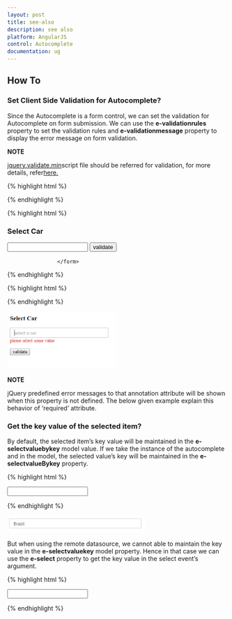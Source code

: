 ```yaml
---
layout: post
title: see-also
description: see also
platform: AngularJS
control: Autocomplete
documentation: ug
---
```



## How To

### Set Client Side Validation for Autocomplete?

Since the Autocomplete is a form control, we can set the validation for Autocomplete on form submission. We can use the **e-validationrules** property to set the validation rules and **e-validationmessage** property to display the error message on form validation.



**NOTE**

[jquery.validate.min](http://cdn.syncfusion.com/js/assets/external/jquery.validate.min.js)script file should be referred for validation, for more details, refer[here.](https://jqueryvalidation.org/documentation/)

{% highlight html %}


<!DOCTYPE html>
<html lang="en" ng-app="AutoCompleteApp">
<head>
    <title>Essential Studio for JavaScript : Angular JS Support for Autocomplete</title>
    <!-- Style sheet for default theme (flat azure) -->
    <link href="http://cdn.syncfusion.com/14.4.0.15/js/web/default-theme/ej.web.all.min.css" rel="stylesheet" />
    <!--Scripts-->
    <script src="http://cdn.syncfusion.com/js/assets/external/jquery-3.1.1.min.js" type="text/javascript"> </script>
    <script src="http://cdn.syncfusion.com/js/assets/external/jquery.validate.min.js" type="text/javascript"> </script>
    <script src="http://cdn.syncfusion.com/js/assets/external/angular.min.js"></script>
    <script type="text/javascript" src="http://cdn.syncfusion.com/14.4.0.15/js/web/ej.web.all.min.js "></script>
    <script src="http://cdn.syncfusion.com/14.4.0.15/js/common/ej.widget.angular.min.js"></script>
    <!--Add custom scripts here -->
</head>
<body ng-controller="AutocompleteCtrl">

</html>



{% endhighlight %}



{% highlight html %}


   <form id="form1">
                    <h3>Select Car</h3>
                            <input type="text" ej-autocomplete e-dataSource="dataList" e-multiSelectMode="multiselect" e-width="300" e-validationrules="validrules" e-validationmessage="validmessage" e-watermarktext="select a car" />
                        <input type="submit" value="validate" id="btn" />    

                    </form>


{% endhighlight %}



{% highlight html %}


<script type="text/javascript">
        $.validator.setDefaults({
            ignore: [],
            errorClass: 'e-validation-error',
            errorPlacement: function (error, element) {
                $(error).insertAfter(element.closest(".e-widget"));
            }
            // any other default options and/or rules
        });
        angular.module('AutoCompleteApp', ['ejangular'])
             .controller('AutocompleteCtrl', function ($scope) {                
                 $scope.dataList = carList;
                 $scope.validrules = {
                     required: true
                 };
                 $scope.validmessage = {
                     required: "please select some value"
                 }
             });
    </script>


{% endhighlight %}





![](how-to_images\set-client-side-validation-for-autocomplete_img1.png)

**NOTE**

jQuery predefined error messages to that annotation attribute will be shown when this property is not defined. The below given example explain this behavior of ‘required’ attribute.


### Get the key value of the selected item?



By default, the selected item’s key value will be maintained in the **e-selectvaluebykey** model value. If we take the instance of the autocomplete and in the model, the selected value’s key will be maintained in the **e-selectvalueBykey** property.


{% highlight html %}

  <input type="text" ej-autocomplete e-datasource="dataList" e-fields-key="key" e-fields-text="text" e-selectvaluebykey="keyvalue" e-width="30%" />



<script type="text/javascript">

         var countriesField = [

                { name: "Austria", index: "C1" },

                { name: "Australia", index: "C2" }, { name: "Antarctica", index: "C3" },

                { name: "Bangladesh", index: "C4" }, { name: "Belgium", index: "C5" },

                { name: "Brazil", index: "C6" },

                { name: "Canada", index: "C7" }, { name: "China", index: "C8" },

                { name: "Cuba", index: "C9" },

                { name: "Denmark", index: "C10" }, { name: "Dominica", index: "C11" },

                { name: "Europe", index: "C12" }, { name: "Egypt", index: "C13" },

                { name: "England", index: "C14" },

                { name: "India", index: "C15" }, { name: "Indonesia", index: "C16" }

                ];

        angular.module('AutoCompleteApp', ['ejangular'])

             .controller('AutocompleteCtrl', function ($scope) {                

                 $scope.dataList = countriesField;

                  $scope.key="index";

                 $scope.text="name";

                  $scope.keyvalue = "C6";

             });

    </script>
{% endhighlight %}




![](how-to_images\get-the-key-value-of-the-selected-item_img1.png)



But when using the remote datasource, we cannot able to maintain the key value in the **e-selectvaluekey** model property. Hence in that case we can use the **e-select** property to get the key value in the select event’s argument.

{% highlight html %}


<input type="text" ej-autocomplete e-datasource="dataList" e-query="query" e-fields-key="key" e-fields-text="text" e-select="onselect" e-width="205" />

<script type="text/javascript">
         var dataManger = ej.DataManager({              
                url: "http://mvc.syncfusion.com/Services/Northwnd.svc/"
                });              
                var query = ej.Query().from("Suppliers").select("SupplierID", "ContactName");
        angular.module('AutoCompleteApp', ['ejangular'])
             .controller('AutocompleteCtrl', function ($scope) {                
                 $scope.dataList = dataManger;
                 $scope.query=query;
                 $scope.key="SupplierID";
                 $scope.text="ContactName";
                $scope.onselect= function (args){
                         // Get the key here
                      mykey= args.key;

}
             });
    </script>





{% endhighlight %}